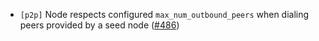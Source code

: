 - `[p2p]` Node respects configured `max_num_outbound_peers` when dialing peers
  provided by a seed node ([\#486](https://github.com/cometbft/cometbft/issues/486))
